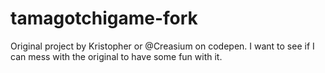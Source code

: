# tamagotchigame-fork
 Original project by Kristopher or @Creasium on codepen. I want to see if I can mess with the original to have some fun with it.
